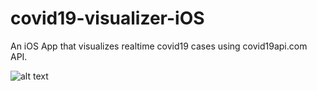 # covid19-visualizer-iOS
An iOS App that visualizes realtime covid19 cases using covid19api.com API.


![alt text](http://legacydirs.umiacs.umd.edu/~najibi/github_readme_files/ssh_detections.jpg "SSH detection samples")
